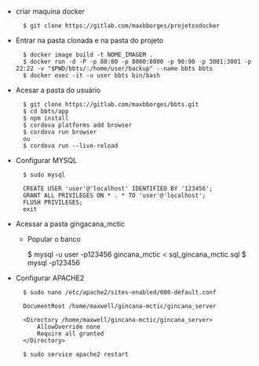 - criar maquina docker

        $ git clone https://gitlab.com/maxbborges/projetosdocker

- Entrar na pasta clonada e na pasta do projeto

        $ docker image build -t NOME_IMAGEM .
        $ docker run -d -P -p 80:80 -p 8000:8000 -p 90:90 -p 3001:3001 -p 22:22 -v "$PWD/bbts/:/home/user/backup" --name bbts bbts
        $ docker exec -it -u user bbts bin/bash
        
- Acesar a pasta do usuário

        $ git clone https://gitlab.com/maxbborges/bbts.git
        $ cd bbts/app
        $ npm install
        $ cordova platforms add browser
        $ cordova run browser
        ou
        $ cordova run --live-reload
        
- Configurar MYSQL
        
        $ sudo mysql
 
        CREATE USER 'user'@'localhost' IDENTIFIED BY '123456';
        GRANT ALL PRIVILEGES ON * . * TO 'user'@'localhost';
        FLUSH PRIVILEGES;
        exit

- Acessar a pasta gingacana_mctic
    - Popular o banco
        
        $ mysql -u user -p123456 gincana_mctic < sql_gincana_mctic.sql
        $ mysql -p123456
        

- Configurar APACHE2

        $ sudo nano /etc/apache2/sites-enabled/000-default.conf

        DocumentRoot /home/maxwell/gincana-mctic/gincana_server
            
        <Directory /home/maxwell/gincana-mctic/gincana_server>
            AllowOverride none 
            Require all granted
        </Directory>
        
        $ sudo service apache2 restart